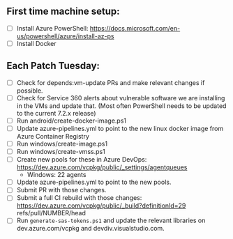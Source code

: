## First time machine setup:
* [ ] Install Azure PowerShell: https://docs.microsoft.com/en-us/powershell/azure/install-az-ps
* [ ] Install Docker

## Each Patch Tuesday:
* [ ] Check for depends:vm-update PRs and make relevant changes if possible.
* [ ] Check for Service 360 alerts about vulnerable software we are installing in the VMs and
      update that. (Most often PowerShell needs to be updated to the current 7.2.x release)
* [ ] Run android/create-docker-image.ps1
* [ ] Update azure-pipelines.yml to point to the new linux docker image from Azure Container Registry
* [ ] Run windows/create-image.ps1
* [ ] Run windows/create-vmss.ps1
* [ ] Create new pools for these in Azure DevOps: https://dev.azure.com/vcpkg/public/_settings/agentqueues
    * Windows: 22 agents
* [ ] Update azure-pipelines.yml to point to the new pools.
* [ ] Submit PR with those changes.
* [ ] Submit a full CI rebuild with those changes: https://dev.azure.com/vcpkg/public/_build?definitionId=29  
      refs/pull/NUMBER/head
* [ ] Run `generate-sas-tokens.ps1` and update the relevant libraries on dev.azure.com/vcpkg and
      devdiv.visualstudio.com.
